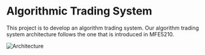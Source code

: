 # Algorithmic Trading System

This project is to develop an algorithm trading system.
Our algorithm trading system architecture follows the one that is introduced in MFE5210.

![Architecture](https://d1rwhvwstyk9gu.cloudfront.net/2023/01/Architecture.jpg)
